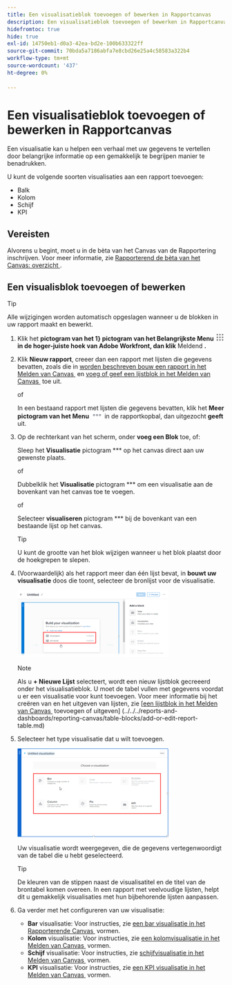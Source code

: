 ```yaml
---
title: Een visualisatieblok toevoegen of bewerken in Rapportcanvas
description: Een visualisatieblok toevoegen of bewerken in Rapportcanvas
hidefromtoc: true
hide: true
exl-id: 14750eb1-d0a3-42ea-bd2e-100b633322ff
source-git-commit: 70bda5a7186abfa7e8cbd26e25a4c58583a322b4
workflow-type: tm+mt
source-wordcount: '437'
ht-degree: 0%

---
```


# Een visualisatieblok toevoegen of bewerken in Rapportcanvas

Een visualisatie kan u helpen een verhaal met uw gegevens te vertellen door belangrijke informatie op een gemakkelijk te begrijpen manier te benadrukken.

U kunt de volgende soorten visualisaties aan een rapport toevoegen:

* Balk
* Kolom
* Schijf
* KPI

## Vereisten

Alvorens u begint, moet u in de bèta van het Canvas van de Rapportering inschrijven. Voor meer informatie, zie [&#x200B; Rapporterend de bèta van het Canvas: overzicht &#x200B;](/help/quicksilver/product-announcements/betas/canvas-dashboards-beta/reporting-canvas-beta-overview.md).

## Een visualisblok toevoegen of bewerken

>[!TIP]
>
>Alle wijzigingen worden automatisch opgeslagen wanneer u de blokken in uw rapport maakt en bewerkt.

1. Klik het **pictogram van het 1&rbrace; pictogram van het Belangrijkste Menu ![&#x200B; &#x200B;](assets/main-menu-icon.png) in de hoger-juiste hoek van Adobe Workfront, dan klik** Meldend **.**
1. Klik **Nieuw rapport**, creeer dan een rapport met lijsten die gegevens bevatten, zoals die in [&#x200B; worden beschreven bouw een rapport in het Melden van Canvas &#x200B;](../../../reports-and-dashboards/reporting-canvas/manage-reports/build-report.md) en [&#x200B; voeg of geef een lijstblok in het Melden van Canvas &#x200B;](../../../reports-and-dashboards/reporting-canvas/table-blocks/add-or-edit-report-table.md) toe uit.

   of

   In een bestaand rapport met lijsten die gegevens bevatten, klik het **Meer pictogram van het Menu** ![&#x200B; Meer pictogram &#x200B;](assets/more-icon.png) in de rapportkopbal, dan uitgezocht **geeft** uit.

1. Op de rechterkant van het scherm, onder **voeg een Blok** toe, of:

   Sleep het **Visualisatie** pictogram *** op het canvas direct aan uw gewenste plaats.

   of

   Dubbelklik het **Visualisatie** pictogram *** om een visualisatie aan de bovenkant van het canvas toe te voegen.

   of

   Selecteer **visualiseren** pictogram *** bij de bovenkant van een bestaande lijst op het canvas.

   >[!TIP]
   >
   >U kunt de grootte van het blok wijzigen wanneer u het blok plaatst door de hoekgrepen te slepen.

1. (Voorwaardelijk) als het rapport meer dan één lijst bevat, in **bouwt uw visualisatie** doos die toont, selecteer de bronlijst voor de visualisatie.

   ![&#x200B; Uitgezochte lijst op visualisatie &#x200B;](assets/select-table-on-vis-350x155.png)

   >[!NOTE]
   >
   >Als u **+ Nieuwe Lijst** selecteert, wordt een nieuw lijstblok gecreeerd onder het visualisatieblok. U moet de tabel vullen met gegevens voordat u er een visualisatie voor kunt toevoegen. Voor meer informatie bij het creëren van en het uitgeven van lijsten, zie [ [&#x200B; een lijstblok in het Melden van Canvas &#x200B;](../../../reports-and-dashboards/reporting-canvas/table-blocks/add-or-edit-report-table.md) toevoegen of uitgeven] (../../../reports-and-dashboards/reporting-canvas/table-blocks/add-or-edit-report-table.md)

1. Selecteer het type visualisatie dat u wilt toevoegen.

   ![&#x200B; Uitgezochte visualisatietype &#x200B;](assets/select-vis-type-350x205.png)

   Uw visualisatie wordt weergegeven, die de gegevens vertegenwoordigt van de tabel die u hebt geselecteerd.

   >[!TIP]
   >
   >De kleuren van de stippen naast de visualisatitel en de titel van de brontabel komen overeen. In een rapport met veelvoudige lijsten, helpt dit u gemakkelijk visualisaties met hun bijbehorende lijsten aanpassen.

1. Ga verder met het configureren van uw visualisatie:

   * **Bar** visualisatie: Voor instructies, zie [&#x200B; een bar visualisatie in het Rapporterende Canvas &#x200B;](../../../reports-and-dashboards/reporting-canvas/visualization-blocks/configure-bar-visualization.md#bar) vormen.
   * **Kolom** visualisatie: Voor instructies, zie [&#x200B; een kolomvisualisatie in het Melden van Canvas &#x200B;](../../../reports-and-dashboards/reporting-canvas/visualization-blocks/configure-column-visualization.md) vormen.
   * **Schijf** visualisatie: Voor instructies, zie [&#x200B; schijfvisualisatie in het Melden van Canvas &#x200B;](../../../reports-and-dashboards/reporting-canvas/visualization-blocks/configure-pie-visualization.md) vormen.
   * **KPI** visualisatie: Voor instructies, zie [&#x200B; een KPI visualisatie in het Melden van Canvas &#x200B;](../../../reports-and-dashboards/reporting-canvas/visualization-blocks/configure-kpi-visualization.md) vormen.
